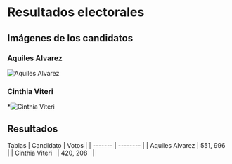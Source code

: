 # Resultados electorales 

## Imágenes de los candidatos
### Aquiles Alvarez
![Aquiles Alvarez]([[/ruta/a/la/imagen](https://upload.wikimedia.org/wikipedia/commons/thumb/4/47/Aquiles_Alvarez_Henriques.jpg/1200px-Aquiles_Alvarez_Henriques.jpg)](https://upload.wikimedia.org/wikipedia/commons/thumb/4/47/Aquiles_Alvarez_Henriques.jpg/1200px-Aquiles_Alvarez_Henriques.jpg).jpg)
### Cinthia Viteri
*![Cinthia Viteri](/ruta/a/la/imagen.jpg)

## Resultados 

Tablas 
| Candidato | Votos   |
| ------- | -------- |
| Aquiles Alvarez  | 551, 996   |
| Cinthia Viteri   | 420, 208   |
